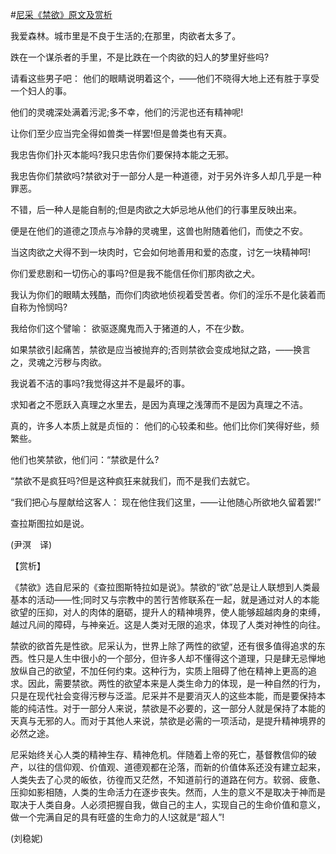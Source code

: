#[尼采《禁欲》原文及赏析](https://www.vrrw.net/wx/12029.html)

我爱森林。城市里是不良于生活的;在那里，肉欲者太多了。

跌在一个谋杀者的手里，不是比跌在一个肉欲的妇人的梦里好些吗?

请看这些男子吧： 他们的眼睛说明着这个，——他们不晓得大地上还有胜于享受一个妇人的事。

他们的灵魂深处满着污泥;多不幸，他们的污泥也还有精神呢!

让你们至少应当完全得如兽类一样罢!但是兽类也有天真。

我忠告你们扑灭本能吗?我只忠告你们要保持本能之无邪。



我忠告你们禁欲吗?禁欲对于一部分人是一种道德，对于另外许多人却几乎是一种罪恶。

不错，后一种人是能自制的;但是肉欲之大妒忌地从他们的行事里反映出来。

便是在他们的道德之顶点与冷静的灵魂里，这兽也附随着他们，而使之不安。

当这肉欲之犬得不到一块肉时，它会如何地善用和爱的态度，讨乞一块精神呵!

你们爱悲剧和一切伤心的事吗?但是我不能信任你们那肉欲之犬。

我认为你们的眼睛太残酷，而你们肉欲地侦视着受苦者。你们的淫乐不是化装着而自称为怜悯吗?

我给你们这个譬喻： 欲驱逐魔鬼而入于猪道的人，不在少数。

如果禁欲引起痛苦，禁欲是应当被抛弃的;否则禁欲会变成地狱之路，——换言之，灵魂之污秽与肉欲。

我说着不洁的事吗?我觉得这并不是最坏的事。

求知者之不愿跃入真理之水里去，是因为真理之浅薄而不是因为真理之不洁。

真的，许多人本质上就是贞恒的： 他们的心较柔和些。他们比你们笑得好些，频繁些。

他们也笑禁欲，他们问：“禁欲是什么?

“禁欲不是疯狂吗?但是这种疯狂来就我们，而不是我们去就它。

“我们把心与屋献给这客人： 现在他住我们这里，——让他随心所欲地久留着罢!”

查拉斯图拉如是说。

(尹溟　译)

【赏析】

《禁欲》选自尼采的《查拉图斯特拉如是说》。禁欲的“欲”总是让人联想到人类最基本的活动——性;同时又与宗教中的苦行苦修联系在一起，就是通过对人的本能欲望的压抑，对人的肉体的磨砺，提升人的精神境界，使人能够超越肉身的束缚，越过凡间的障碍，与神亲近。这是人类对无限的追求，体现了人类对神性的向往。

禁欲的欲首先是性欲。尼采认为，世界上除了两性的欲望，还有很多值得追求的东西。性只是人生中很小的一个部分，但许多人却不懂得这个道理，只是肆无忌惮地放纵自己的欲望，不加任何约束。这种行为，实质上阻碍了他在精神上更高的追求。因此，需要禁欲。两性的欲望本来是人类生命力的体现，是一种自然的行为，只是在现代社会变得污秽与泛滥。尼采并不是要消灭人的这些本能，而是要保持本能的纯洁性。对于一部分人来说，禁欲是不必要的，这一部分人就是保持了本能的天真与无邪的人。而对于其他人来说，禁欲是必需的一项活动，是提升精神境界的必然之途。

尼采始终关心人类的精神生存、精神危机。伴随着上帝的死亡，基督教信仰的破产，以往的信仰观、价值观、道德观都在沦落，而新的价值体系还没有建立起来，人类失去了心灵的皈依，彷徨而又茫然，不知道前行的道路在何方。软弱、疲惫、压抑如影相随，人类的生命活力在逐步丧失。然而，人生的意义不是取决于神而是取决于人类自身。人必须把握自我，做自己的主人，实现自己的生命价值和意义，做一个完满自足的具有旺盛的生命力的人!这就是“超人”!

(刘稳妮)

